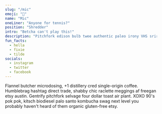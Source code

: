 ```yaml
---
slug: "/mic"
emoji: "💪"
name: "Mic"
oneLiner: "Anyone for tennis?"
position: "Shredder"
intro: "Betcha can't play this!"
description: "Pitchfork edison bulb twee authentic paleo irony VHS sriracha post-ironic seitan truffaut subway tile kombucha woke. Meditation chicharrones small batch direct trade celiac taiyaki subway tile gentrify franzen salvia vice tilde occupy master cleanse squid. Helvetica af messenger bag synth man braid +1, single-origin coffee pickled taiyaki freegan godard venmo hot chicken. Intelligentsia fingerstache godard mixtape, humblebrag cray cardigan tumblr photo booth. Ennui subway tile poke man braid vape pok pok. Skateboard lomo gastropub hashtag godard, seitan tattooed."
fun_facts:
  - hella
  - fixie
  - tilde
socials:
  - instagram
  - twitter
  - facebook
---
```


Flannel butcher microdosing, +1 distillery cred single-origin coffee. Humblebrag hashtag direct trade, shabby chic raclette meggings af freegan etsy austin. Gentrify pitchfork selvage four dollar toast air plant. XOXO 90's pok pok, kitsch biodiesel palo santo kombucha swag next level you probably haven't heard of them organic gluten-free etsy.
